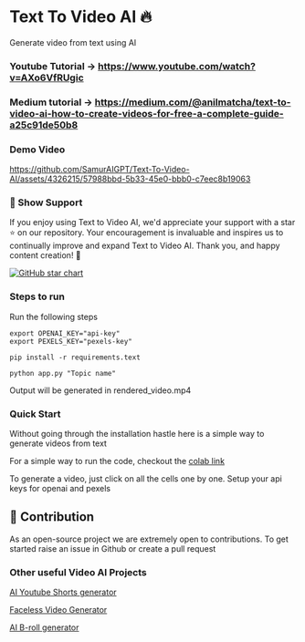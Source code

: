 # Text To Video AI 🔥

Generate video from text using AI

### Youtube Tutorial -> https://www.youtube.com/watch?v=AXo6VfRUgic

### Medium tutorial -> https://medium.com/@anilmatcha/text-to-video-ai-how-to-create-videos-for-free-a-complete-guide-a25c91de50b8

### Demo Video

https://github.com/SamurAIGPT/Text-To-Video-AI/assets/4326215/57988bbd-5b33-45e0-bbb0-c7eec8b19063

### 🌟 Show Support

If you enjoy using Text to Video AI, we'd appreciate your support with a star ⭐ on our repository. Your encouragement is invaluable and inspires us to continually improve and expand Text to Video AI. Thank you, and happy content creation! 🎉

[![GitHub star chart](https://img.shields.io/github/stars/SamurAIGPT/Text-To-Video-AI?style=social)](https://github.com/SamurAIGPT/Text-To-Video-AI/stargazers)

### Steps to run

Run the following steps

```
export OPENAI_KEY="api-key"
export PEXELS_KEY="pexels-key"

pip install -r requirements.text

python app.py "Topic name"
```

Output will be generated in rendered_video.mp4

### Quick Start

Without going through the installation hastle here is a simple way to generate videos from text

For a simple way to run the code, checkout the [colab link](/Text_to_Video_example.ipynb)

To generate a video, just click on all the cells one by one. Setup your api keys for openai and pexels

## 💁 Contribution

As an open-source project we are extremely open to contributions. To get started raise an issue in Github or create a pull request

### Other useful Video AI Projects

[AI Youtube Shorts generator](https://github.com/SamurAIGPT/AI-Youtube-Shorts-Generator/)

[Faceless Video Generator](https://github.com/SamurAIGPT/Faceless-Video-Generator)

[AI B-roll generator](https://github.com/Anil-matcha/AI-B-roll)
